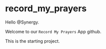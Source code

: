 # record_my_prayers
 Hello @Synergy.

 Welcome to our `Record My Prayers` App github.

 This is the starting project.



